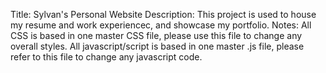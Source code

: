 Title: Sylvan's Personal Website 
Description: This project is used to house my resume and work experiencec, and showcase my portfolio. 
Notes: All CSS is based in one master CSS file, please use this file to change any overall styles. All javascript/script is based in one master .js file, please refer to this file to change any javascript code.
